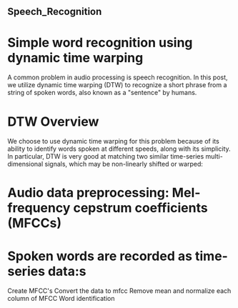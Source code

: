 ## Speech_Recognition

# Simple word recognition using dynamic time warping

A common problem in audio processing is speech recognition. In this post, we utilize dynamic time warping (DTW) to recognize a short phrase from a string of spoken words, also known as a "sentence" by humans. 

# DTW Overview

 We choose to use dynamic time warping for this problem because of its ability to identify words spoken at different speeds, along with its simplicity. In particular, DTW is very good at matching two similar time-series multi-dimensional signals, which may be non-linearly shifted or warped: 

#  Audio data preprocessing: Mel-frequency cepstrum coefficients (MFCCs)

# Spoken words are recorded as time-series data:s

 Create MFCC's
 Convert the data to mfcc
 Remove mean and normalize each column of MFCC 
 Word identification
